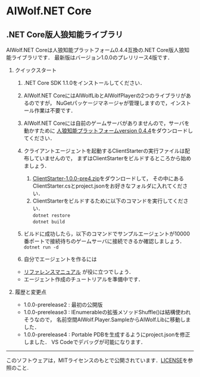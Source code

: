 # AIWolf.NET Core
## .NET Core版人狼知能ライブラリ
AIWolf.NET Coreは人狼知能プラットフォーム0.4.4互換の.NET Core版人狼知能ライブラリです．
最新版はバージョン1.0.0のプレリリース4版です．

1. クイックスタート
    1. .NET Core SDK 1.1.0をインストールしてください．
    2. AIWolf.NET CoreにはAIWolfLibとAIWolfPlayerの2つのライブラリがあるのですが，
NuGetパッケージマネージャが管理しますので，インストール作業は不要です．
    3. AIWolf.NET Coreには自前のゲームサーバがありませんので，サーバを動かすために
[人狼知能プラットフォームversion 0.4.4](http://aiwolf.org/server/)をダウンロードしてください．
    4. クライアントエージェントを起動するClientStarterの実行ファイルは配布していませんので，
まずはClientStarterをビルドするところから始めましょう．
       1. [ClientStarter-1.0.0-pre4.zip](https://github.com/AIWolfSharp/AIWolfCore/releases/download/v1.0.0-pre4/ClientStarter-1.0.0-pre4.zip)をダウンロードして，
その中にあるClientStarter.csとproject.jsonをお好きなフォルダに入れてください．
       2. ClientStarterをビルドするために以下のコマンドを実行してください．  
`dotnet restore`  
`dotnet build`
    5. ビルドに成功したら，以下のコマンドでサンプルエージェントが10000番ポートで接続待ちのゲームサーバに接続できるか確認しましょう．  
`dotnet run -d`

    6. 自分でエージェントを作るには
      * [リファレンスマニュアル](https://github.com/AIWolfSharp/AIWolfCore/releases/download/v1.0.0-pre4/AIWolf_NET_ReferenceManual.zip) が役に立つでしょう．
      * エージェント作成のチュートリアルを準備中です．
1. 履歴と変更点

    * 1.0.0-prerelease2 : 最初の公開版
    * 1.0.0-prerelease3 : IEnumerableの拡張メソッドShuffle()は結構使われそうなので，
名前空間AIWolf.Player.SampleからAIWolf.Libに移動しました．
    * 1.0.0-prerelease4 : Portable PDBを生成するようにproject.jsonを修正しました．
VS Codeでデバッグが可能になります．

---
このソフトウェアは，MITライセンスのもとで公開されています．[LICENSE](https://github.com/AIWolfSharp/AIWolf_NET/blob/master/LICENSE)を参照のこと.

